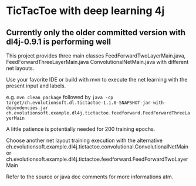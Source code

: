 TicTacToe with deep learning 4j
===============================

Currently only the older committed version with dl4j-0.9.1 is performing well
----------------------------------------------------------------------------- 

This project provides three main classes FeedForwardTwoLayerMain.java, FeedForwardThreeLayerMain.java  ConvolutionalNetMain.java with different net layouts.

Use your favorite IDE or build with mvn to execute the net learning with the present input and labels.

e.g. `mvn clean package` followed by `java -cp target/ch.evolutionsoft.dl.tictactoe-1.1.0-SNAPSHOT-jar-with-dependencies.jar ch.evolutionsoft.example.dl4j.tictactoe.feedforward.FeedForwardThreeLayerMain`

A little patience is potentially needed for 200 training epochs.

Choose another net layout training execution with the alternative ch.evolutionsoft.example.dl4j.tictactoe.convolutional.ConvolutionalNetMain or ch.evolutionsoft.example.dl4j.tictactoe.feedforward.FeedForwardTwoLayerMain

Refer to the source or java doc comments for more informations atm.
